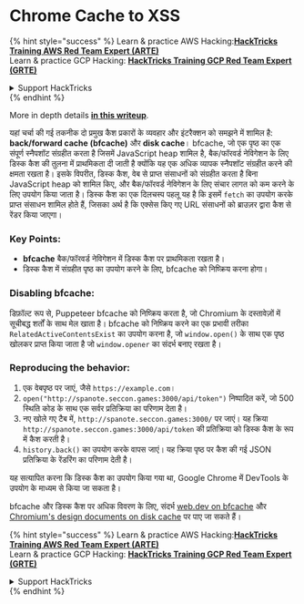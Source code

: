 # Chrome Cache to XSS

{% hint style="success" %}
Learn & practice AWS Hacking:<img src="/.gitbook/assets/arte.png" alt="" data-size="line">[**HackTricks Training AWS Red Team Expert (ARTE)**](https://training.hacktricks.xyz/courses/arte)<img src="/.gitbook/assets/arte.png" alt="" data-size="line">\
Learn & practice GCP Hacking: <img src="/.gitbook/assets/grte.png" alt="" data-size="line">[**HackTricks Training GCP Red Team Expert (GRTE)**<img src="/.gitbook/assets/grte.png" alt="" data-size="line">](https://training.hacktricks.xyz/courses/grte)

<details>

<summary>Support HackTricks</summary>

* Check the [**subscription plans**](https://github.com/sponsors/carlospolop)!
* **Join the** 💬 [**Discord group**](https://discord.gg/hRep4RUj7f) or the [**telegram group**](https://t.me/peass) or **follow** us on **Twitter** 🐦 [**@hacktricks\_live**](https://twitter.com/hacktricks\_live)**.**
* **Share hacking tricks by submitting PRs to the** [**HackTricks**](https://github.com/carlospolop/hacktricks) and [**HackTricks Cloud**](https://github.com/carlospolop/hacktricks-cloud) github repos.

</details>
{% endhint %}

More in depth details [**in this writeup**](https://blog.arkark.dev/2022/11/18/seccon-en/#web-spanote).

यहां चर्चा की गई तकनीक दो प्रमुख कैश प्रकारों के व्यवहार और इंटरैक्शन को समझने में शामिल है: **back/forward cache (bfcache)** और **disk cache**। bfcache, जो एक पृष्ठ का एक संपूर्ण स्नैपशॉट संग्रहीत करता है जिसमें JavaScript heap शामिल है, बैक/फॉरवर्ड नेविगेशन के लिए डिस्क कैश की तुलना में प्राथमिकता दी जाती है क्योंकि यह एक अधिक व्यापक स्नैपशॉट संग्रहीत करने की क्षमता रखता है। इसके विपरीत, डिस्क कैश, वेब से प्राप्त संसाधनों को संग्रहीत करता है बिना JavaScript heap को शामिल किए, और बैक/फॉरवर्ड नेविगेशन के लिए संचार लागत को कम करने के लिए उपयोग किया जाता है। डिस्क कैश का एक दिलचस्प पहलू यह है कि इसमें `fetch` का उपयोग करके प्राप्त संसाधन शामिल होते हैं, जिसका अर्थ है कि एक्सेस किए गए URL संसाधनों को ब्राउज़र द्वारा कैश से रेंडर किया जाएगा।

### Key Points:

- **bfcache** बैक/फॉरवर्ड नेविगेशन में डिस्क कैश पर प्राथमिकता रखता है।
- डिस्क कैश में संग्रहीत पृष्ठ का उपयोग करने के लिए, bfcache को निष्क्रिय करना होगा।

### Disabling bfcache:

डिफ़ॉल्ट रूप से, Puppeteer bfcache को निष्क्रिय करता है, जो Chromium के दस्तावेज़ों में सूचीबद्ध शर्तों के साथ मेल खाता है। bfcache को निष्क्रिय करने का एक प्रभावी तरीका `RelatedActiveContentsExist` का उपयोग करना है, जो `window.open()` के साथ एक पृष्ठ खोलकर प्राप्त किया जाता है जो `window.opener` का संदर्भ बनाए रखता है।

### Reproducing the behavior:

1. एक वेबपृष्ठ पर जाएं, जैसे `https://example.com`।
2. `open("http://spanote.seccon.games:3000/api/token")` निष्पादित करें, जो 500 स्थिति कोड के साथ एक सर्वर प्रतिक्रिया का परिणाम देता है।
3. नए खोले गए टैब में, `http://spanote.seccon.games:3000/` पर जाएं। यह क्रिया `http://spanote.seccon.games:3000/api/token` की प्रतिक्रिया को डिस्क कैश के रूप में कैश करती है।
4. `history.back()` का उपयोग करके वापस जाएं। यह क्रिया पृष्ठ पर कैश की गई JSON प्रतिक्रिया के रेंडरिंग का परिणाम देती है।

यह सत्यापित करना कि डिस्क कैश का उपयोग किया गया था, Google Chrome में DevTools के उपयोग के माध्यम से किया जा सकता है।

bfcache और डिस्क कैश पर अधिक विवरण के लिए, संदर्भ [web.dev on bfcache](https://web.dev/i18n/en/bfcache/) और [Chromium's design documents on disk cache](https://www.chromium.org/developers/design-documents/network-stack/disk-cache/) पर पाए जा सकते हैं। 

{% hint style="success" %}
Learn & practice AWS Hacking:<img src="/.gitbook/assets/arte.png" alt="" data-size="line">[**HackTricks Training AWS Red Team Expert (ARTE)**](https://training.hacktricks.xyz/courses/arte)<img src="/.gitbook/assets/arte.png" alt="" data-size="line">\
Learn & practice GCP Hacking: <img src="/.gitbook/assets/grte.png" alt="" data-size="line">[**HackTricks Training GCP Red Team Expert (GRTE)**<img src="/.gitbook/assets/grte.png" alt="" data-size="line">](https://training.hacktricks.xyz/courses/grte)

<details>

<summary>Support HackTricks</summary>

* Check the [**subscription plans**](https://github.com/sponsors/carlospolop)!
* **Join the** 💬 [**Discord group**](https://discord.gg/hRep4RUj7f) or the [**telegram group**](https://t.me/peass) or **follow** us on **Twitter** 🐦 [**@hacktricks\_live**](https://twitter.com/hacktricks\_live)**.**
* **Share hacking tricks by submitting PRs to the** [**HackTricks**](https://github.com/carlospolop/hacktricks) and [**HackTricks Cloud**](https://github.com/carlospolop/hacktricks-cloud) github repos.

</details>
{% endhint %}
